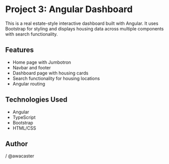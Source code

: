 # Project 3: Angular Dashboard

This is a real estate-style interactive dashboard built with Angular. It uses Bootstrap for styling and displays housing data across multiple components with search functionality.

## Features
- Home page with Jumbotron
- Navbar and footer
- Dashboard page with housing cards
- Search functionality for housing locations
- Angular routing

## Technologies Used
- Angular
- TypeScript
- Bootstrap
- HTML/CSS

## Author
/ @awacaster
